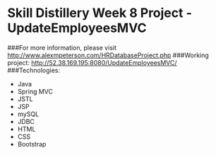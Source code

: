 # Skill Distillery Week 8 Project - UpdateEmployeesMVC
###For more information, please visit http://www.alexmpeterson.com/HRDatabaseProject.php
###Working project: http://52.38.169.195:8080/UpdateEmployeesMVC/
###Technologies:
* Java
* Spring MVC
* JSTL
* JSP
* mySQL
* JDBC
* HTML
* CSS
* Bootstrap
